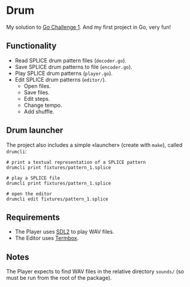 # Drum

My solution to [Go Challenge 1](http://golang-challenge.com/go-challenge1/). And my first project in Go, very fun!

## Functionality
- Read SPLICE drum pattern files (`decoder.go`).
- Save SPLICE drum patterns to file (`encoder.go`).
- Play SPLICE drum patterns (`player.go`).
- Edit SPLICE drum patterns (`editor/`).
  - Open files.
  - Save files.
  - Edit steps.
  - Change tempo.
  - Add shuffle.

## Drum launcher
The project also includes a simple «launcher» (create with `make`), called `drumcli`:

    # print a textual representation of a SPLICE pattern
    drumcli print fixtures/pattern_1.splice

    # play a SPLICE file
    drumcli print fixtures/pattern_1.splice

    # open the editor
    drumcli edit fixtures/pattern_1.splice

## Requirements
- The Player uses [SDL2](https://github.com/veandco/go-sdl2) to play WAV files.
- The Editor uses [Termbox](https://github.com/nsf/termbox-go).

## Notes
The Player expects to find WAV files in the relative directory `sounds/` (so must be run from the root of the package).
